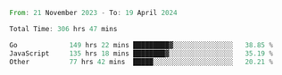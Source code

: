 <!--START_SECTION:waka-->

```rust
From: 21 November 2023 - To: 19 April 2024

Total Time: 306 hrs 47 mins

Go             149 hrs 22 mins █████████▓░░░░░░░░░░░░░░░   38.85 %
JavaScript     135 hrs 18 mins ████████▓░░░░░░░░░░░░░░░░   35.19 %
Other          77 hrs 42 mins  █████░░░░░░░░░░░░░░░░░░░░   20.21 %
```

<!--END_SECTION:waka-->
